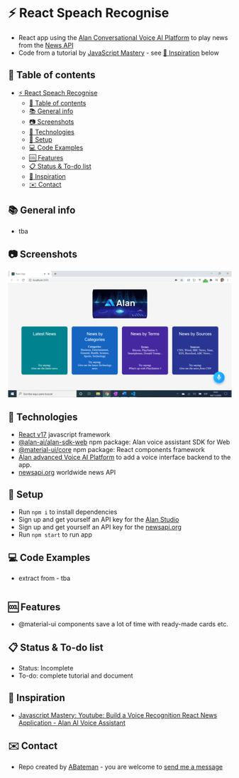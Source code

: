 # :zap: React Speach Recognise

* React app using the [Alan Conversational Voice AI Platform](https://alan.app/platform) to play news from the [News API](https://newsapi.org/)
* Code from a tutorial by [JavaScript Mastery](https://www.youtube.com/channel/UCmXmlB4-HJytD7wek0Uo97A) - see [:clap: Inspiration](#clap-inspiration) below

## :page_facing_up: Table of contents

* [:zap: React Speach Recognise](#zap-react-speach-recognise)
  * [:page_facing_up: Table of contents](#page_facing_up-table-of-contents)
  * [:books: General info](#books-general-info)
  * [:camera: Screenshots](#camera-screenshots)
  * [:signal_strength: Technologies](#signal_strength-technologies)
  * [:floppy_disk: Setup](#floppy_disk-setup)
  * [:computer: Code Examples](#computer-code-examples)
  * [:cool: Features](#cool-features)
  * [:clipboard: Status & To-do list](#clipboard-status--to-do-list)
  * [:clap: Inspiration](#clap-inspiration)
  * [:envelope: Contact](#envelope-contact)

## :books: General info

* tba

## :camera: Screenshots

![screen print](./img/alan.png)

## :signal_strength: Technologies

* [React v17](https://www.python.org/) javascript framework
* [@alan-ai/alan-sdk-web](https://www.npmjs.com/package/@alan-ai/alan-sdk-web) npm package: Alan voice assistant SDK for Web
* [@material-ui/core](https://www.npmjs.com/package/@material-ui/core) npm package: React components framework
* [Alan advanced Voice AI Platform](https://alan.app/docs/usage/about) to add a voice interface backend to the app.
* [newsapi.org](https://newsapi.org/) worldwide news API

## :floppy_disk: Setup

* Run `npm i` to install dependencies
* Sign up and get yourself an API key for the [Alan Studio](https://alan.app/docs/usage/getting-started)
* Sign up and get yourself an API key for the [newsapi.org](https://newsapi.org/docs/get-started)
* Run `npm start` to run app

## :computer: Code Examples

* extract from - tba

```javascript

```

## :cool: Features

* @material-ui components save a lot of time with ready-made cards etc.

## :clipboard: Status & To-do list

* Status: Incomplete
* To-do: complete tutorial and document

## :clap: Inspiration

* [Javascript Mastery: Youtube: Build a Voice Recognition React News Application - Alan AI Voice Assistant](https://www.youtube.com/watch?v=rqw3OftE5sA)

## :envelope: Contact

* Repo created by [ABateman](https://www.andrewbateman.org) - you are welcome to [send me a message](https://andrewbateman.org/contact)
